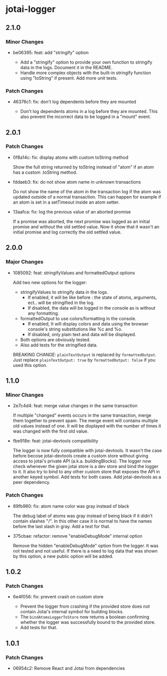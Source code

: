 # jotai-logger

## 2.1.0

### Minor Changes

- be06395: feat: add "stringify" option

  - Add a "stringify" option to provide your own function to stringify
    data in the logs. Document it in the README.
  - Handle more complex objects with the built-in stringify function using
    "toString" if present. Add more unit tests.

### Patch Changes

- 46376c1: fix: don't log dependents before they are mounted

  - Don't log dependents atoms in a log before they are mounted.
    This also prevent the incorrect data to be logged in a "mount" event.

## 2.0.1

### Patch Changes

- 0f8a14c: fix: display atoms with custom toString method

  Show the full string returned by toString instead of "atom" if an atom
  has a custom .toString method.

- fddaeb3: fix: do not show atom name in unknown transactions

  Do not show the name of the atom in the transaction log if the atom was
  updated outside of a normal transaction. This can happen for example if
  an atom is set in a setTimeout inside an atom setter.

- 13aafca: fix: log the previous value of an aborted promise

  If a promise was aborted, the next promise was logged as an initial
  promise and without the old settled value. Now it show that it wasn't an
  initial promise and log correctly the old settled value.

## 2.0.0

### Major Changes

- 1085092: feat: stringifyValues and formattedOutput options

  Add two new options for the logger:

  - stringifyValues to stringify data in the logs.
    - If enabled, it will be like before : the state of atoms, arguments,
      ect.. will be stringified in the log.
    - If disabled, the data will be logged in the console as is without
      any formatting.
  - formattedOutput to use colors/formatting in the console.
    - If enabled, It will display colors and data using the browser
      console's string substitutions like %c and %o.
    - If disabled, only plain text and data will be displayed.
  - Both options are obviously tested.
  - Also add tests for the stringified data.

  BREAKING CHANGE: `plainTextOutput` is replaced by `formattedOutput`.
  Just replace `plainTextOutput: true` by `formattedOutput: false` if
  you used this option.

## 1.1.0

### Minor Changes

- 2e7c4d4: feat: merge value changes in the same transaction

  If multiple "changed" events occurs in the same transaction, merge them
  together to prevent spam. The merge event will contains multiple old
  values instead of one. It will be displayed with the number of times it
  was changed with the first old value.

- fbe918e: feat: jotai-devtools compatibility

  The logger is now fully compatible with jotai-devtools. It wasn't the
  case before becose jotai-devtools create a custom store without giving
  access to jotai's private API (a.k.a. buildingBlocks).
  The logger now check whenever the given jotai store is a dev store and
  bind the logger to it.
  It also try to bind to any other custom store that exposes the API in
  another keyed symbol.
  Add tests for both cases.
  Add jotai-devtools as a peer dependency.

### Patch Changes

- 89fb980: fix: atom name color was gray instead of black

  The debug label of atoms was gray instead of being black if it didn't
  contain slashes "/". In this other case it is normal to have the names
  before the last slash in gray. Add a test for that.

- 375cbae: refactor: remove "enableDebugMode" internal option

  Remove the hidden "enableDebugMode" option from the logger.
  It was not tested and not useful.
  If there is a need to log data that was shown by this option, a new
  public option will be added.

## 1.0.2

### Patch Changes

- 6e4f056: fix: prevent crash on custom store

  - Prevent the logger from crashing if the provided store does not
    contain Jotai's internal symbol for building blocks.
  - The `bindAtomsLoggerToStore` now returns a boolean confirming whether
    the logger was successfully bound to the provided store.
  - Add tests for that.

## 1.0.1

### Patch Changes

- 06954c2: Remove React and Jotai from dependencies
